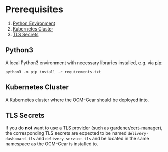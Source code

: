 # Prerequisites

1. [Python Environment](#python)
2. [Kubernetes Cluster](#k8s)
3. [TLS Secrets](#tls)

<a id="python"></a>

## Python3

A local Python3 environment with necessary libraries installed, e.g. via [pip](https://pypi.org/project/pip/):

```
python3 -m pip install -r requirements.txt
```

<a id="k8s"></a>

## Kubernetes Cluster

A Kubernetes cluster where the OCM-Gear should be deployed into.

<a id="tls"></a>

## TLS Secrets

If you do **not** want to use a TLS provider (such as [gardener/cert-manager](https://github.com/gardener/cert-management)), the corresponding TLS secrets are expected to be named `delivery-dashboard-tls` and `delivery-service-tls` and be located in the same namespace as the OCM-Gear is installed to.
